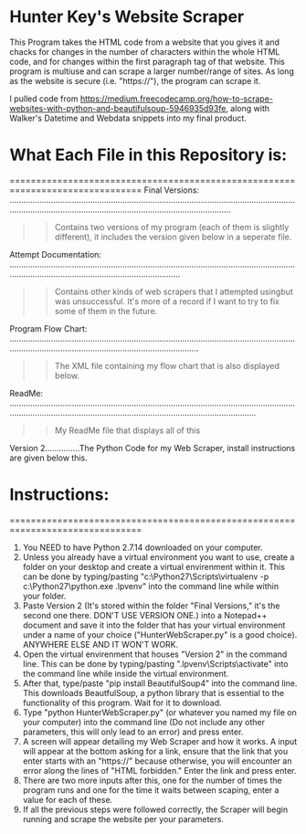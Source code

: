 # Hunter Key's Website Scraper
This Program takes the HTML code from a website that you gives it and chacks for changes in the number of characters within the whole HTML 
code, and for changes within the first paragraph tag of that website. This program is multiuse and can scrape a larger number/range of sites. As long as the website is secure (i.e. "https://"), the program can scrape it.

I pulled code from https://medium.freecodecamp.org/how-to-scrape-websites-with-python-and-beautifulsoup-5946935d93fe, along with Walker's 
Datetime and Webdata snippets into my final product. 

# What Each File in this Repository is:
===============================================================================
Final Versions: ............................................................................................................................................................................................................................
>> Contains two versions of my program (each of them is slightly different), it includes the version given below in a seperate file.
                        
Attempt Documentation: ......................................................................................................................................................................................................
>> Contains other kinds of web scrapers that I attempted usingbut was unsuccessful. It's more of a record if I want to try to fix some of them in the future.
                        
Program Flow Chart: ..............................................................................................................................................................................................................
>> The XML file containing my flow chart that is also displayed below.
                        
ReadMe: .......................................................................................................................................................................................................................................
>> My ReadMe file that displays all of this

Version 2...............The Python Code for my Web Scraper, install instructions are 
                        given below this.

# Instructions:
===============================================================================

1) You NEED to have Python 2.7.14 downloaded on your computer.
2) Unless you already have a virtual environment you want to use, create a folder on your desktop and create a virtual envirenment within it. This can be done by typing/pasting "c:\Python27\Scripts\virtualenv -p c:\Python27\python.exe .lpvenv" into the command line while within your folder.
3) Paste Version 2 (It's stored within the folder "Final Versions," it's the second one there. DON'T USE VERSION ONE.) into a Notepad++ document and save it into the folder that has your virtual environment under a name of your choice ("HunterWebScraper.py" is a good choice). ANYWHERE ELSE AND IT WON'T WORK.
4) Open the virtual envirenment that houses "Version 2" in the command line. This can be done by typing/pasting ".lpvenv\Scripts\activate" into the command line while inside the virtual environment. 
5) After that, type/paste "pip install BeautifulSoup4" into the command line. This downloads BeautfulSoup, a python library that is essential to the functionality of this program. Wait for it to download.
6) Type "python HunterWebScraper.py" (or whatever you named my file on your computer) into the command line (Do not include any other parameters, this will only lead to an error) and press enter.
7) A screen will appear detailing my Web Scraper and how it works. A input will appear at the bottom asking for a link, ensure that the link that you enter starts with an "https://" because otherwise, you will encounter an error along the lines of "HTML forbidden." Enter the link and press enter.
8) There are two more inputs after this, one for the number of times the program runs and one for the time it waits between scaping, enter a value for each of these.
9) If all the previous steps were followed correctly, the Scraper will begin running and scrape the website per your parameters.
